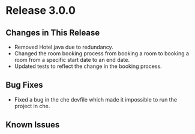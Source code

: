 # Release 3.0.0

## Changes in This Release

- Removed Hotel.java due to redundancy.
- Changed the room booking process from booking a room to booking a room from a specific start date to an end date.
- Updated tests to reflect the change in the booking process.

## Bug Fixes

- Fixed a bug in the che devfile which made it impossible to run the project in che.

## Known Issues
